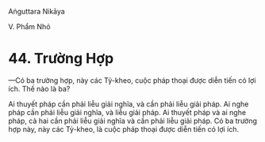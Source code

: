 Aṅguttara Nikāya

V. Phẩm Nhỏ

# 44. Trường Hợp

—Có ba trường hợp, này các Tỷ-kheo, cuộc pháp thoại được diễn tiến có lợi ích. Thế nào là ba?

Ai thuyết pháp cần phải liễu giải nghĩa, và cần phải liễu giải pháp. Ai nghe pháp cần phải liễu giải nghĩa, và liễu giải pháp. Ai thuyết pháp và ai nghe pháp, cả hai cần phải liễu giải nghĩa và cần phải liễu giải pháp. Có ba trường hợp này, này các Tỷ-kheo, là cuộc pháp thoại được diễn tiến có lợi ích.

